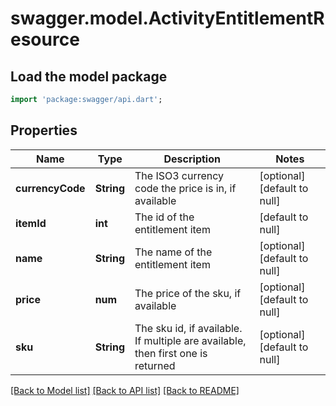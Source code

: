 # swagger.model.ActivityEntitlementResource

## Load the model package
```dart
import 'package:swagger/api.dart';
```

## Properties
Name | Type | Description | Notes
------------ | ------------- | ------------- | -------------
**currencyCode** | **String** | The ISO3 currency code the price is in, if available | [optional] [default to null]
**itemId** | **int** | The id of the entitlement item | [default to null]
**name** | **String** | The name of the entitlement item | [optional] [default to null]
**price** | **num** | The price of the sku, if available | [optional] [default to null]
**sku** | **String** | The sku id, if available. If multiple are available, then first one is returned | [optional] [default to null]

[[Back to Model list]](../README.md#documentation-for-models) [[Back to API list]](../README.md#documentation-for-api-endpoints) [[Back to README]](../README.md)


